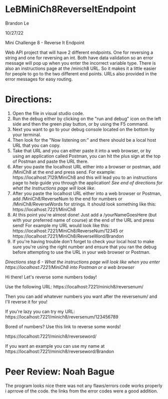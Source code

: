 # LeBMiniCh8ReverseItEndpoint
Brandon Le

10/27/22

Mini Challenge 8 - Reverse It Endpoint

Web API project that will have 2 different endpoints. One for reversing a string and one for reversing an int. Both have data validation so an error message will pop up when you enter the incorrect variable type. There is also an instructions page at the /minich8 URL. So it makes it a little easier for people to go to the two different end points. URLs also provided in the error messages for easy routing.

# Directions:
1. Open the file in visual studio code.
2. Run the debug either by clicking on the "run and debug" icon on the left side and then the green play button, or by using the F5 command.
3. Next you want to go to your debug console located on the bottom by your terminal.
4. Then look for the "Now listening on:" and there should be a local host URL that you can copy.
5. Take that URL and you can either paste it into a web browser, or by using an application called Postman, you can hit the plus sign at the top of Postman and paste the URL there.
6. After you paste the localhost URL either into a browser or postman, add /MiniCh8 at the end and press send. For example: https://localhost:7129/MiniCh8 and this will lead you to an instructions page to help guide you through the application! *See end of directions for what the Instructions page will look like.*
7. After you paste the localhost URL either into a web browser or Postman, add /MiniCh8/ReverseNum to the end for numbers or /MiniCh8/ReverseWords for strings. It should look something like this: https://localhost:7221/MiniCh8
8. At this point you're almost done! Just add a /yourNameGoesHere (but with your preferred name of course) at the end of the URL and press send! For example my URL would look like this: https://localhost:7221/MiniCh8/ReverseNum/12345 or https://localhost:7221/MiniCh8/ReverseWord/Brandon
9. If you're having trouble don't forget to check your local host to make sure you're using the right number and ensure that you ran the debug before attempting to use the URL in your web browser or Postman.

*Directions step 6 - What the instructions page will look like when you enter https://localhost:7221/MiniCh8 into Postman or a web browser*

Hi there! Let's reverse some numbers today!

Use the following URL: https://localhost:7221/minich8/reversenum/

Then you can add whatever numbers you want after the reversenum/ and I'll reverse it for you!

If you're lazy you can try my URL: https://localhost:7221/minich8/reversenum/123456789

Bored of numbers? Use this link to reverse some words!

https://localhost:7221/minich8/reverseword/

If you want an example you can use my name at https://localhost:7221/minich8/reverseword/Brandon



# Peer Review: Noah Bague
The program looks nice there was not any flaws/errors code works properly i aprrove of the code. the links from the error codes were a good addition.

